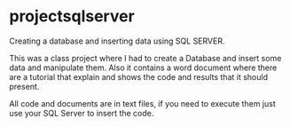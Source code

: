 # projectsqlserver
Creating a database and inserting data using SQL SERVER.


This was a class project where I had to create a Database and insert some data and manipulate them.
Also it contains a word document where there are a tutorial that explain and shows the code and results that
it should present.

All code and documents are in text files, if you need to execute them just use your SQL Server to insert the code.
